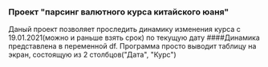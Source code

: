 ### Проект "парсинг валютного курса китайского юаня" 
Даный проект позволяет проследить динамику изменения курса с 19.01.2021(можно и раньше взять срок) по текущую дату
 ####Динамика представлена  в переменной df. Программа просто выводит таблицу на экран, состоящую из 2 столбцов("Дата", "Курс")

